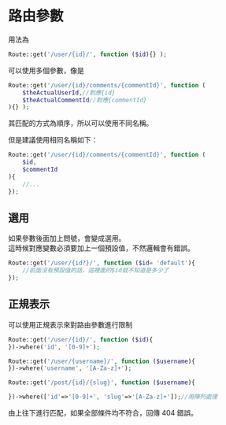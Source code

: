 # 路由參數

用法為

```php
Route::get('/user/{id}/', function ($id){} );
```

可以使用多個參數，像是

```php
Route::get('/user/{id}/comments/{commentId}', function (
    $theActualUserId,//對應{id}
    $theActualCommentId//對應{commentId}
){} );
```

其匹配的方式為順序，所以可以使用不同名稱。

但是建議使用相同名稱如下：

```php
Route::get('/user/{id}/comments/{commentId}', function (
    $id,
    $commentId
){
    //...
});
```

## 選用

如果參數後面加上問號，會變成選用。  
這時候對應變數必須要加上一個預設值，不然邏輯會有錯誤。

```php
Route::get('/user/{id?}/', function ($id= 'default'){
    //前面沒有預設值的話，這裡面的$id就不知道是多少了
});
```

## 正規表示

可以使用正規表示來對路由參數進行限制

```php
Route::get('/user/{id}/', function ($id){
})->where('id', '[0-9]+');

Route::get('/user/{username}/', function ($username){
})->where('username', '[A-Za-z]+');

Route::get('/post/{id}/{slug}', function ($username){

})->where(['id'=>'[0-9]+', 'slug'=>'[A-Za-z]+']);//用陣列處理
```

由上往下進行匹配，如果全部條件均不符合，回傳 404 錯誤。

